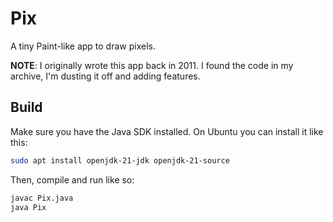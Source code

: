 # Pix
A tiny Paint-like app to draw pixels.

**NOTE**: I originally wrote this app back in 2011. I found the code in my archive, I'm dusting it off and adding features.

## Build
Make sure you have the Java SDK installed. On Ubuntu you can install it like this:
```sh
sudo apt install openjdk-21-jdk openjdk-21-source
```

Then, compile and run like so:
```sh
javac Pix.java
java Pix
```
